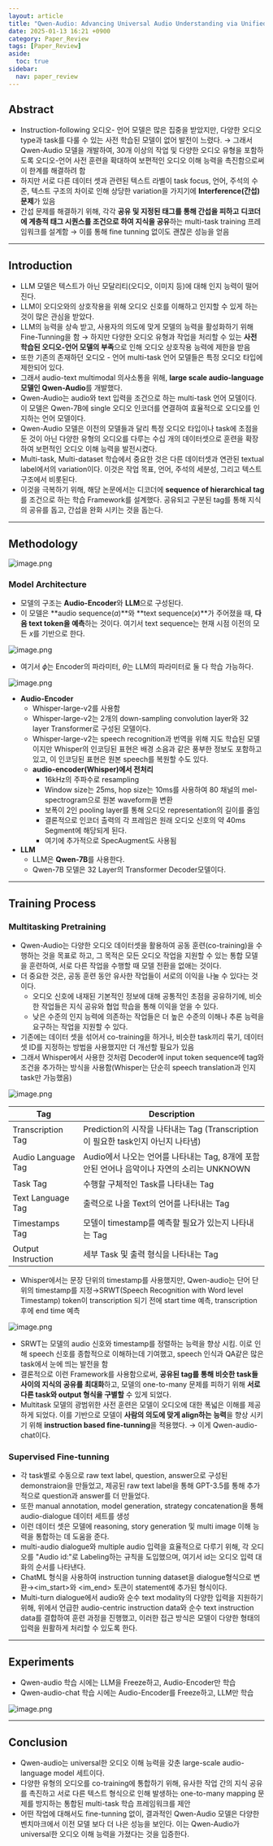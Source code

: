 ```yaml
---
layout: article
title: "Qwen-Audio: Advancing Universal Audio Understanding via Unified Large-Scale Audio-Language Models"
date: 2025-01-13 16:21 +0900
category: Paper_Review
tags: [Paper_Review]
aside:
  toc: true
sidebar:
  nav: paper_review
---
```

## Abstract

- Instruction-following 오디오- 언어 모델은 많은 집중을 받았지만, 다양한 오디오 type과 task를 다룰 수 있는 사전 학습된 모델이 없어 발전이 느렸다. → 그래서 Qwen-Audio 모델을 개발하여, 30개 이상의 작업 및 다양한 오디오 유형을 포함하도록 오디오-언어 사전 훈련을 확대하여 보편적인 오디오 이해 능력을 촉진함으로써 이 한계를 해결하려 함
- 하지만 서로 다른 데이터 셋과 관련된 텍스트 라벨이 task focus, 언어, 주석의 수준, 텍스트 구조의 차이로 인해 상당한 variation을 가지기에 **Interference(간섭) 문제**가 있음
- 간섭 문제를 해결하기 위해, 각각 **공유 및 지정된 태그를 통해 간섭을 피하고** **디코더에 계층적 태그 시퀀스를 조건으로 하여 지식을 공유**하는 multi-task training 프레임워크를 설계함 → 이를 통해 fine tunning 없이도 괜찮은 성능을 얻음

---

## Introduction

- LLM 모델은 텍스트가 아닌 모달리티(오디오, 이미지 등)에 대해 인지 능력이 떨어진다.
- LLM이 오디오와의 상호작용을 위해 오디오 신호를 이해하고 인지할 수 있게 하는 것이 많은 관심을 받았다.
- LLM의 능력을 상속 받고, 사용자의 의도에 맞게 모델의 능력을 활성화하기 위해 Fine-Tunning을 함 → 하지만 다양한 오디오 유형과 작업을 처리할 수 있는 **사전 학습된 오디오-언어 모델의 부족**으로 인해 오디오 상호작용 능력에 제한을 받음
- 또한 기존의 존재하던 오디오 - 언어 multi-task 언어 모델들은 특정 오디오 타입에 제한되어 있다.
- 그래서 audio-text multimodal 의사소통을 위해, **large scale audio-language 모델인 Qwen-Audio**를 개발했다.
- Qwen-Audio는 audio와 text 입력을 조건으로 하는 multi-task 언어 모델이다. 이 모델은 Qwen-7B에 single 오디오 인코더를 연결하여 효율적으로 오디오를 인지하는 언어 모델이다.
- Qwen-Audio 모델은 이전의 모델들과 달리 특정 오디오 타입이나 task에 초점을 둔 것이 아닌 다양한 유형의 오디오를 다루는 수십 개의 데이터셋으로 훈련을 확장하여 보편적인 오디오 이해 능력을 발전시켰다.
- Multi-task, Multi-dataset 학습에서 중요한 것은 다른 데이터셋과 연관된 textual label에서의 variation이다. 이것은 작업 목표, 언어, 주석의 세분성, 그리고 텍스트 구조에서 비롯된다.
- 이것을 극복하기 위해, 해당 논문에서는 디코더에 **sequence of hierarchical tag**를 조건으로 하는 학습 Framework를 설계했다. 공유되고 구분된 tag를 통해 지식의 공유를 돕고, 간섭을 완화 시키는 것을 돕는다.

---

## Methodology

![image.png](https://prod-files-secure.s3.us-west-2.amazonaws.com/6acf52cb-2c5c-462e-bf26-b7011fa2da60/9954d5bb-94b3-48b3-9329-f98f6df9752b/image.png)

### Model Architecture

- 모델의 구조는 **Audio-Encoder**와 **LLM**으로 구성된다.
- 이 모델은 **audio sequence($a$)**와 **text sequence($x$)**가 주어졌을 때, **다음 text token을 예측**하는 것이다. 여기서 text sequence는 현재 시점 이전의 모든 $x$를 기반으로 한다.

![image.png](https://prod-files-secure.s3.us-west-2.amazonaws.com/6acf52cb-2c5c-462e-bf26-b7011fa2da60/48f7bab0-cd53-434e-89b5-9ab395321226/image.png)

- 여기서 $\phi$는 Encoder의 파라미터, $\theta$는 LLM의 파라미터로 둘 다 학습 가능하다.

![image.png](https://prod-files-secure.s3.us-west-2.amazonaws.com/6acf52cb-2c5c-462e-bf26-b7011fa2da60/58c292ec-cc3e-4d00-8f1c-c2d2cec93517/image.png)

- **Audio-Encoder**
    - Whisper-large-v2를 사용함
    - Whisper-large-v2는 2개의 down-sampling convolution layer와 32 layer Transformer로 구성된 모델이다.
    - Whisper-large-v2는 speech recognition과 번역을 위해 지도 학습된 모델이지만 Whisper의 인코딩된 표현은 배경 소음과 같은 풍부한 정보도 포함하고 있고, 이 인코딩된 표현은 원본 speech를 복원할 수도 있다.
    - **audio-encoder(Whisper)에서 전처리**
        - 16kHz의 주파수로 resampling
        - Window size는 25ms, hop size는 10ms를 사용하여 80 채널의 mel-spectrogram으로 원본 waveform을 변환
        - 보폭이 2인 pooling layer를 통해 오디오 representation의 길이를 줄임
        - 결론적으로 인코더 출력의 각 프레임은 원래 오디오 신호의 약 40ms Segment에 해당되게 된다.
        - 여기에 추가적으로 SpecAugment도 사용됨
- **LLM**
    - LLM은 **Qwen-7B**를 사용한다.
    - Qwen-7B 모델은 32 Layer의 Transformer Decoder모델이다.

---

## Training Process

### **Multitasking Pretraining**

- Qwen-Audio는 다양한 오디오 데이터셋을 활용하여 공동 훈련(co-training)을 수행하는 것을 목표로 하고, 그 목적은 모든 오디오 작업을 지원할 수 있는 통합 모델을 훈련하여, 서로 다른 작업을 수행할 때  모델 전환을 없애는 것이다.
- 더 중요한 것은, 공동 훈련 동안 유사한 작업들이 서로의 이익을 나눌 수 있다는 것이다.
    - 오디오 신호에 내재된 기본적인 정보에 대해 공통적인 초점을 공유하기에, 비슷한 작업들은 지식 공유와 협업 학습을 통해 이익을 얻을 수 있다.
    - 낮은 수준의 인지 능력에 의존하는 작업들은 더 높은 수준의 이해나 추론 능력을 요구하는 작업을 지원할 수 있다.
- 기존에는 데이터 셋을 섞어서 co-training을 하거나, 비슷한 task끼리 묶기, 데이터 셋 ID를 지정하는 방법을 사용했지만 더 개선할 필요가 있음
- 그래서 Whisper에서 사용한 것처럼 Decoder에 input token sequence에 tag와 조건을 추가하는 방식을 사용함(Whisper는 단순히 speech translation과 인지 task만 가능했음)

![image.png](https://prod-files-secure.s3.us-west-2.amazonaws.com/6acf52cb-2c5c-462e-bf26-b7011fa2da60/d4cd3c72-9907-459b-bdc2-f50f5e7755e6/image.png)

| Tag | Description |
| --- | --- |
| Transcription Tag | Prediction의 시작을 나타내는 Tag (Transcription이 필요한 task인지 아닌지 나타냄) |
| Audio Language Tag | Audio에서 나오는 언어를 나타내는 Tag, 8개에 포함 안된 언어나 음악이나 자연의 소리는 UNKNOWN |
| Task Tag | 수행할 구체적인 Task를 나타내는 Tag |
| Text Language Tag | 출력으로 나올 Text의 언어를 나타내는 Tag |
| Timestamps Tag | 모델이 timestamp를 예측할 필요가 있는지 나타내는 Tag |
| Output Instruction | 세부 Task 및 출력 형식을 나타내는 Tag |
- Whisper에서는 문장 단위의 timestamp를 사용했지만, Qwen-audio는 단어 단위의 timestamp를 지정→SRWT(Speech Recognition with Word level Timestamp) token이 transcription 되기 전에 start time 예측, transcription 후에 end time 예측

![image.png](https://prod-files-secure.s3.us-west-2.amazonaws.com/6acf52cb-2c5c-462e-bf26-b7011fa2da60/baebc315-a9dc-40ce-bc5f-42744a117b29/image.png)

- SRWT는 모델의 audio 신호와 timestamp를 정렬하는 능력을 향상 시킴. 이로 인해 speech 신호를 종합적으로 이해하는데 기여했고, speech 인식과 QA같은 많은 task에서 눈에 띄는 발전을 함
- 결론적으로 이런 Framework를 사용함으로써, **공유된 tag를 통해 비슷한 task들 사이의 지식의 공유를 최대화**하고, 모델의 one-to-many 문제를 피하기 위해 **서로 다른 task와 output 형식을 구별할** 수 있게 되었다.
- Multitask 모델의 광범위한 사전 훈련은 모델이 오디오에 대한 폭넓은 이해를 제공하게 되었다. 이를 기반으로 모델이 **사람의 의도에 맞게 align하는 능력**을 향상 시키기 위해 **instruction based fine-tunning**을 적용했다. → 이게 Qwen-audio-chat이다.

### Supervised Fine-tunning

- 각 task별로 수동으로 raw text label, question, answer으로 구성된 demonstraion을 만들었고, 제공된 raw text label을 통해 GPT-3.5를 통해 추가적으로 question과 answer를 더 만들었다.
- 또한 manual annotation, model generation, strategy concatenation을 통해 audio-dialogue 데이터 세트를 생성
- 이런 데이터 셋은 모델에 reasoning, story generation 및 multi image 이해 능력을 통합하는 데 도움을 준다.
- multi-audio dialogue와 multiple audio 입력을 효율적으로 다루기 위해, 각 오디오를 "Audio id:"로 Labeling하는 규칙을 도입했으며, 여기서 id는 오디오 입력 대화의 순서를 나타낸다.
- ChatML 형식을 사용하여 instruction tunning dataset을 dialogue형식으로 변환→<im_start>와 <im_end> 토큰이 statement에 추가된 형식이다.
- Multi-turn dialogue에서  audio와 순수 text modality의 다양한 입력을 지원하기 위해, 위에서 언급한 audio-centric instruction data와 순수 text instruction data를 결합하여 훈련 과정을 진행했고, 이러한 접근 방식은 모델이 다양한 형태의 입력을 원활하게 처리할 수 있도록 한다.

---

## Experiments

- Qwen-audio 학습 시에는 LLM을 Freeze하고, Audio-Encoder만 학습
- Qwen-audio-chat 학습 시에는 Audio-Encoder를 Freeze하고, LLM만 학습

![image.png](https://prod-files-secure.s3.us-west-2.amazonaws.com/6acf52cb-2c5c-462e-bf26-b7011fa2da60/51467def-7330-49d2-a8ea-a577476dec33/image.png)

---

## Conclusion

- Qwen-audio는 universal한 오디오 이해 능력을 갖춘 large-scale audio-language model 세트이다.
- 다양한 유형의 오디오를 co-training에 통합하기 위해, 유사한 작업 간의 지식 공유를 촉진하고 서로 다른 텍스트 형식으로 인해 발생하는 one-to-many mapping 문제를 방지하는 통합된 multi-task 학습 프레임워크를 제안
- 어떤 작업에 대해서도 fine-tunning 없이, 결과적인 Qwen-Audio 모델은 다양한 벤치마크에서 이전 모델 보다 더 나은 성능을 보인다. 이는 Qwen-Audio가 universal한 오디오 이해 능력을 가졌다는 것을 입증한다.
